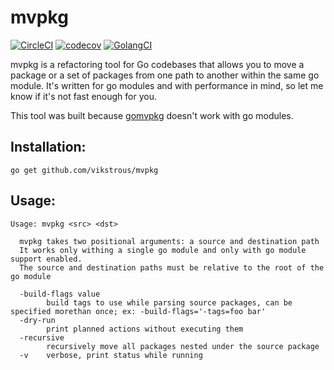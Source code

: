 # mvpkg

[![CircleCI](https://circleci.com/gh/vikstrous/mvpkg.svg?style=svg)](https://circleci.com/gh/vikstrous/mvpkg)
[![codecov](https://codecov.io/gh/vikstrous/mvpkg/branch/master/graph/badge.svg)](https://codecov.io/gh/vikstrous/mvpkg)
[![GolangCI](https://golangci.com/badges/github.com/vikstrous/mvpkg.svg)](https://golangci.com/r/github.com/vikstrous/mvpkg)

mvpkg is a refactoring tool for Go codebases that allows you to move a package
or a set of packages from one path to another within the same go module. It's
written for go modules and with performance in mind, so let me know if it's not
fast enough for you.

This tool was built because [gomvpkg](https://github.com/golang/tools/blob/e1da425f72fd3793b579f4e74d908ba96eb16c8a/cmd/gomvpkg/main.go) doesn't work with go modules.


## Installation:

```
go get github.com/vikstrous/mvpkg
```

## Usage:

```
Usage: mvpkg <src> <dst>

  mvpkg takes two positional arguments: a source and destination path
  It works only withing a single go module and only with go module support enabled.
  The source and destination paths must be relative to the root of the go module

  -build-flags value
        build tags to use while parsing source packages, can be specified morethan once; ex: -build-flags='-tags=foo bar'
  -dry-run
        print planned actions without executing them
  -recursive
        recursively move all packages nested under the source package
  -v    verbose, print status while running
```
